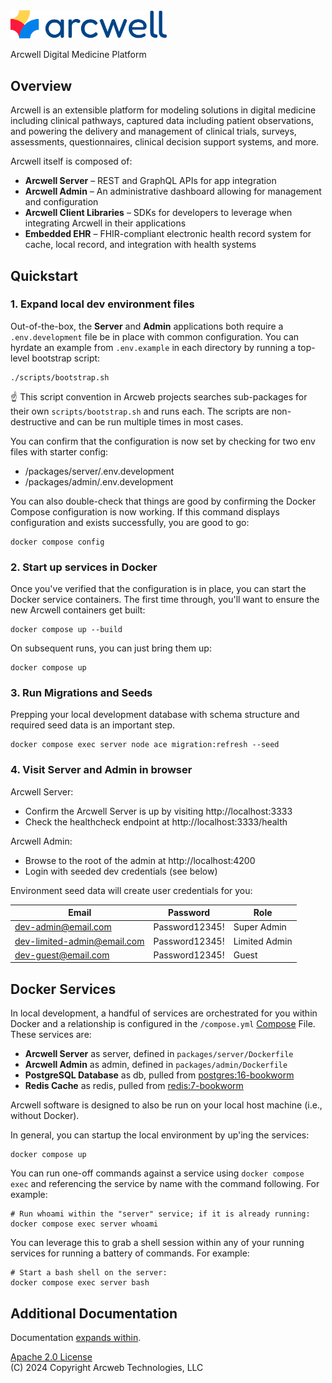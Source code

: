 <img src="doc/logo.png" width="250"/>

Arcwell Digital Medicine Platform

## Overview

Arcwell is an extensible platform for modeling solutions in digital medicine
including clinical pathways, captured data including patient observations,
and powering the delivery and management of clinical trials, surveys,
assessments, questionnaires, clinical decision support systems, and more.

Arcwell itself is composed of:

- **Arcwell Server** – REST and GraphQL APIs for app integration
- **Arcwell Admin** – An administrative dashboard allowing for management and configuration
- **Arcwell Client Libraries** – SDKs for developers to leverage when integrating Arcwell in their applications
- **Embedded EHR** – FHIR-compliant electronic health record system for cache, local record, and integration with health systems


## Quickstart

### 1. Expand local dev environment files

Out-of-the-box, the **Server** and **Admin** applications both require
a `.env.development` file be in place with common configuration. You can
hyrdate an example from `.env.example` in each directory by running a
top-level bootstrap script:

```
./scripts/bootstrap.sh
```
☝️ This script convention in Arcweb projects searches sub-packages for their 
own `scripts/bootstrap.sh` and runs each. The scripts are non-destructive and
can be run multiple times in most cases.

You can confirm that the configuration is now set by checking for two env
files with starter config:
* /packages/server/.env.development
* /packages/admin/.env.development

You can also double-check that things are good by confirming the Docker
Compose configuration is now working. If this command displays configuration
and exists successfully, you are good to go:

```
docker compose config
```

### 2. Start up services in Docker

Once you've verified that the configuration is in place, you can start the
Docker service containers. The first time through, you'll want to ensure the
new Arcwell containers get built:

```
docker compose up --build
```

On subsequent runs, you can just bring them up:

```
docker compose up
```

### 3. Run Migrations and Seeds

Prepping your local development database with schema structure and required
seed data is an important step.

```
docker compose exec server node ace migration:refresh --seed
```

### 4. Visit Server and Admin in browser

Arcwell Server:
* Confirm the Arcwell Server is up by visiting http://localhost:3333
* Check the healthcheck endpoint at http://localhost:3333/health

Arcwell Admin:
* Browse to the root of the admin at http://localhost:4200
* Login with seeded dev credentials (see below)

Environment seed data will create user credentials for you:

| Email                        | Password       | Role |
|------------------------------|----------------|------|
| dev-admin@email.com          | Password12345! | Super Admin |
| dev-limited-admin@email.com  | Password12345! | Limited Admin  |
| dev-guest@email.com          | Password12345! | Guest |


## Docker Services

In local development, a handful of services are orchestrated for you
within Docker and a relationship is configured in the `/compose.yml`
[Compose](https://docs.docker.com/compose/) File. These services are:

* **Arcwell Server** as server, defined in `packages/server/Dockerfile`
* **Arcwell Admin** as admin, defined in `packages/admin/Dockerfile`
* **PostgreSQL Database** as db, pulled from [postgres:16-bookworm](https://hub.docker.com/_/postgres/)
* **Redis Cache** as redis, pulled from [redis:7-bookworm](https://hub.docker.com/_/redis)

Arcwell software is designed to also be run on your local host
machine (i.e., without Docker).

In general, you can startup the local environment by up'ing the services:

```
docker compose up
```

You can run one-off commands against a service using `docker compose exec` 
and referencing the service by name with the command following. For example:

```
# Run whoami within the "server" service; if it is already running:
docker compose exec server whoami
```

You can leverage this to grab a shell session within any of your running
services for running a battery of commands. For example:

```
# Start a bash shell on the server:
docker compose exec server bash
```


## Additional Documentation

Documentation [expands within](./doc).

[Apache 2.0 License](./LICENSE)  
(C) 2024 Copyright Arcweb Technologies, LLC

